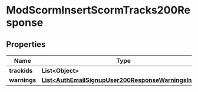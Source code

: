 

# ModScormInsertScormTracks200Response


## Properties

| Name | Type | Description | Notes |
|------------ | ------------- | ------------- | -------------|
|**trackids** | **List&lt;Object&gt;** |  |  |
|**warnings** | [**List&lt;AuthEmailSignupUser200ResponseWarningsInner&gt;**](AuthEmailSignupUser200ResponseWarningsInner.md) |  |  [optional] |



